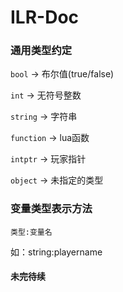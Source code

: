 # ILR-Doc

### 通用类型约定

```bool``` -> 布尔值(true/false)

```int``` -> 无符号整数

```string``` -> 字符串

```function``` -> lua函数

```intptr``` -> 玩家指针

```object``` -> 未指定的类型

### 变量类型表示方法

```类型:变量名```

如：string:playername

#### 未完待续
